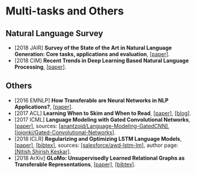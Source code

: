 # Multi-tasks and Others

## Natural Language Survey
- [2018 JAIR] **Survey of the State of the Art in Natural Language Generation: Core tasks, applications and evaluation**, [[paper]](https://arxiv.org/pdf/1703.09902.pdf).
- [2018 CIM] **Recent Trends in Deep Learning Based Natural Language Processing**, [[paper]](https://arxiv.org/pdf/1708.02709.pdf).

## Others
- [2016 EMNLP] **How Transferable are Neural Networks in NLP Applications?**, [[paper]](http://www.aclweb.org/anthology/D16-1046).
- [2017 ACL] **Learning When to Skim and When to Read**, [[paper]](http://www.aclweb.org/anthology/W17-2631), [[blog]](https://einstein.ai/research/learning-when-to-skim-and-when-to-read).
- [2017 ICML] **Language Modeling with Gated Convolutional Networks**, [[paper]](https://arxiv.org/pdf/1612.08083.pdf), sources: [[anantzoid/Language-Modeling-GatedCNN]](https://github.com/anantzoid/Language-Modeling-GatedCNN), [[jojonki/Gated-Convolutional-Networks]](https://github.com/jojonki/Gated-Convolutional-Networks).
- [2018 ICLR] **Regularizing and Optimizing LSTM Language Models**, [[paper]](https://openreview.net/pdf?id=SyyGPP0TZ), [[bibtex]](/Bibtex/Regularizing%20and%20Optimizing%20LSTM%20Language%20Models.bib), sources: [[salesforce/awd-lstm-lm]](https://github.com/salesforce/awd-lstm-lm), author page: [[Nitish Shirish Keskar]](https://keskarnitish.github.io).
- [2018 ArXiv] **GLoMo: Unsupervisedly Learned Relational Graphs as Transferable Representations**, [[paper]](https://arxiv.org/pdf/1806.05662.pdf), [[bibtex]](GLoMo%20-%20Unsupervisedly%20Learned%20Relational%20Graphs%20as%20Transferable%20Representations.bib).